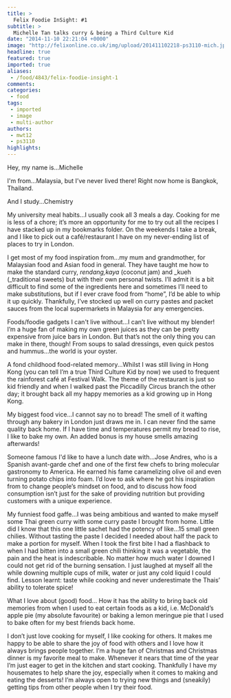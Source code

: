 ```yaml
---
title: >
  Felix Foodie InSight: #1
subtitle: >
  Michelle Tan talks curry & being a Third Culture Kid
date: "2014-11-10 22:21:04 +0000"
image: "http://felixonline.co.uk/img/upload/201411102218-ps3110-mich.jpg"
headline: true
featured: true
imported: true
aliases:
 - /food/4843/felix-foodie-insight-1
comments:
categories:
 - food
tags:
 - imported
 - image
 - multi-author
authors:
 - mwt12
 - ps3110
highlights:
---
```


Hey, my name is...Michelle

I'm from...Malaysia, but I’ve never lived there! Right now home is Bangkok, Thailand.

And I study...Chemistry

My university meal habits...I usually cook all 3 meals a day. Cooking for me is less of a chore; it’s more an opportunity for me to try out all the recipes I have stacked up in my bookmarks folder. On the weekends I take a break, and I like to pick out a café/restaurant I have on my never-ending list of places to try in London.

I get most of my food inspiration from...my mum and grandmother, for Malaysian food and Asian food in general. They have taught me how to make the standard curry, _rendang,kaya_ (coconut jam) and _kueh (_traditional sweets) but with their own personal twists. I’ll admit it is a bit difficult to find some of the ingredients here and sometimes I’ll need to make substitutions, but if I ever crave food from “home”, I’d be able to whip it up quickly. Thankfully, I’ve stocked up well on curry pastes and packet sauces from the local supermarkets in Malaysia for any emergencies.

Foods/foodie gadgets I can't live without...I can’t live without my blender! I’m a huge fan of making my own green juices as they can be pretty expensive from juice bars in London. But that’s not the only thing you can make in there, though! From soups to salad dressings, even quick pestos and hummus...the world is your oyster.

A fond childhood food-related memory...Whilst I was still living in Hong Kong (you can tell I’m a true Third Culture Kid by now) we used to frequent the rainforest café at Festival Walk. The theme of the restaurant is just so kid friendly and when I walked past the Piccadilly Circus branch the other day; it brought back all my happy memories as a kid growing up in Hong Kong.

My biggest food vice...I cannot say no to bread! The smell of it wafting through any bakery in London just draws me in. I can never find the same quality back home. If I have time and temperatures permit my bread to rise, I like to bake my own. An added bonus is my house smells amazing afterwards!

Someone famous I'd like to have a lunch date with...Jose Andres, who is a Spanish avant-garde chef and one of the first few chefs to bring molecular gastronomy to America. He earned his fame caramelizing olive oil and even turning potato chips into foam. I’d love to ask where he got his inspiration from to change people’s mindset on food, and to discuss how food consumption isn’t just for the sake of providing nutrition but providing customers with a unique experience.

My funniest food gaffe...I was being ambitious and wanted to make myself some Thai green curry with some curry paste I brought from home. Little did I know that this one little sachet had the potency of like…15 small green chilies. Without tasting the paste I decided I needed about half the pack to make a portion for myself. When I took the first bite I had a flashback to when I had bitten into a small green chili thinking it was a vegetable, the pain and the heat is indescribable. No matter how much water I downed I could not get rid of the burning sensation. I just laughed at myself all the while downing multiple cups of milk, water or just any cold liquid I could find. Lesson learnt: taste while cooking and never underestimate the Thais’ ability to tolerate spice!

What I love about (good) food... How it has the ability to bring back old memories from when I used to eat certain foods as a kid, i.e. McDonald’s apple pie (my absolute favourite) or baking a lemon meringue pie that I used to bake often for my best friends back home.

I don’t just love cooking for myself, I like cooking for others. It makes me happy to be able to share the joy of food with others and I love how it always brings people together. I’m a huge fan of Christmas and Christmas dinner is my favorite meal to make. Whenever it nears that time of the year I’m just eager to get in the kitchen and start cooking. Thankfully I have my housemates to help share the joy, especially when it comes to making and eating the desserts! I’m always open to trying new things and (sneakily) getting tips from other people when I try their food.
